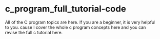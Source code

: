 # c_program_full_tutorial-code
All of the C program topics are here. If you are a beginner, it is very helpful to you. cause I cover the whole c program concepts here and you can revise the full c tutorial here.
